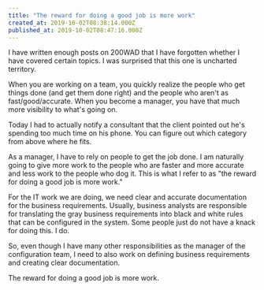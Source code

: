 ```yaml
---
title: "The reward for doing a good job is more work"
created_at: 2019-10-02T08:38:14.000Z
published_at: 2019-10-02T08:47:16.000Z
---
```

I have written enough posts on 200WAD that I have forgotten whether I have covered certain topics. I was surprised that this one is uncharted territory.

When you are working on a team, you quickly realize the people who get things done (and get them done right) and the people who aren't as fast/good/accurate. When you become a manager, you have that much more visibility to what's going on.

Today I had to actually notify a consultant that the client pointed out he's spending too much time on his phone. You can figure out which category from above where he fits.

As a manager, I have to rely on people to get the job done. I am naturally going to give more work to the people who are faster and more accurate and less work to the people who dog it. This is what I refer to as "the reward for doing a good job is more work."

For the IT work we are doing, we need clear and accurate documentation for the business requirements. Usually, business analysts are responsible for translating the gray business requirements into black and white rules that can be configured in the system. Some people just do not have a knack for doing this. I do. 

So, even though I have many other responsibilities as the manager of the configuration team, I need to also work on defining business requirements and creating clear documentation.

The reward for doing a good job is more work.
